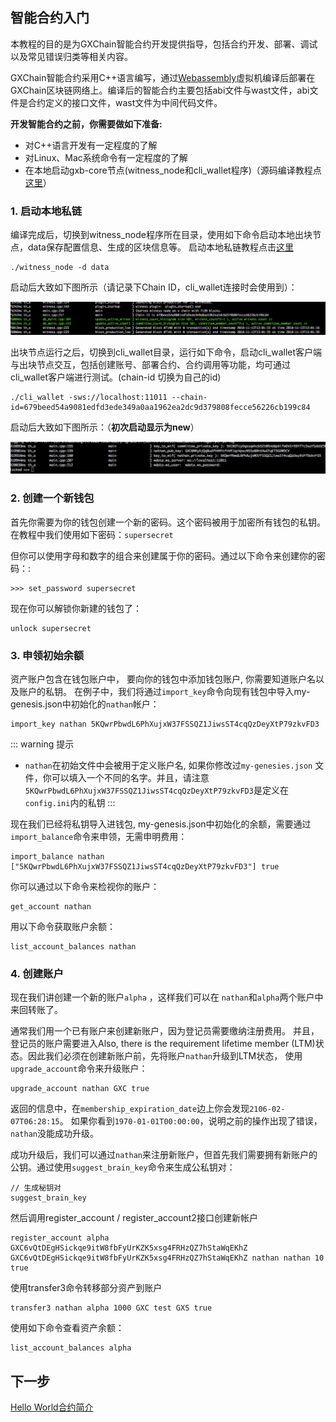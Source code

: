 ## 智能合约入门

本教程的目的是为GXChain智能合约开发提供指导，包括合约开发、部署、调试以及常见错误归类等相关内容。

GXChain智能合约采用C++语言编写，通过[Webassembly](https://webassembly.org/)虚拟机编译后部署在GXChain区块链网络上。编译后的智能合约主要包括abi文件与wast文件，abi文件是合约定义的接口文件，wast文件为中间代码文件。  

**开发智能合约之前，你需要做如下准备:**

- 对C++语言开发有一定程度的了解
- 对Linux、Mac系统命令有一定程度的了解
- 在本地启动gxb-core节点(witness_node和cli_wallet程序)（源码编译教程点[这里](https://github.com/gxchain/gxb-core)）


### 1. 启动本地私链

编译完成后，切换到witness_node程序所在目录，使用如下命令启动本地出块节点，data保存配置信息、生成的区块信息等。 启动本地私链教程点击[这里](../guide/private_chain.md )

```
./witness_node -d data
```

启动后大致如下图所示（请记录下Chain ID，cli_wallet连接时会使用到）：

![](./png/chain_id.jpg)

出块节点运行之后，切换到cli_wallet目录，运行如下命令，启动cli_wallet客户端与出块节点交互，包括创建账号、部署合约、合约调用等功能，均可通过cli_wallet客户端进行测试。(chain-id 切换为自己的id)

```
./cli_wallet -sws://localhost:11011 --chain-id=679beed54a9081edfd3ede349a0aa1962ea2dc9d379808fecce56226cb199c84
```

启动后大致如下图所示：（**初次启动显示为new**）

![](./png/cli_wallet.jpg)


### 2. 创建一个新钱包


首先你需要为你的钱包创建一个新的密码。这个密码被用于加密所有钱包的私钥。在教程中我们使用如下密码：`supersecret`

但你可以使用字母和数字的组合来创建属于你的密码。通过以下命令来创建你的密码：:

```
>>> set_password supersecret
```

现在你可以解锁你新建的钱包了：

```
unlock supersecret
```

### 3. 申领初始余额

资产账户包含在钱包账户中， 要向你的钱包中添加钱包账户, 你需要知道账户名以及账户的私钥。
在例子中，我们将通过`import_key`命令向现有钱包中导入my-genesis.json中初始化的`nathan`帐户：

```
import_key nathan 5KQwrPbwdL6PhXujxW37FSSQZ1JiwsST4cqQzDeyXtP79zkvFD3
```

::: warning 提示
* `nathan`在初始文件中会被用于定义账户名,  如果你修改过`my-genesies.json` 文件，你可以填入一个不同的名字。并且，请注意`5KQwrPbwdL6PhXujxW37FSSQZ1JiwsST4cqQzDeyXtP79zkvFD3`是定义在`config.ini`内的私钥
:::

现在我们已经将私钥导入进钱包, my-genesis.json中初始化的余额，需要通过`import_balance`命令来申领，无需申明费用：

```
import_balance nathan ["5KQwrPbwdL6PhXujxW37FSSQZ1JiwsST4cqQzDeyXtP79zkvFD3"] true
```

你可以通过以下命令来检视你的账户：

```
get_account nathan
```

用以下命令获取账户余额：

```
list_account_balances nathan
```

### 4. 创建账户

现在我们讲创建一个新的账户`alpha` ，这样我们可以在 `nathan`和`alpha`两个账户中来回转账了。

通常我们用一个已有账户来创建新账户，因为登记员需要缴纳注册费用。 并且，登记员的账户需要进入Also, there is the requirement  lifetime member \(LTM\)状态。因此我们必须在创建新账户前，先将账户`nathan`升级到LTM状态， 使用`upgrade_account`命令来升级账户：

```
upgrade_account nathan GXC true
```
返回的信息中，在`membership_expiration_date`边上你会发现`2106-02-07T06:28:15`。 如果你看到`1970-01-01T00:00:00`，说明之前的操作出现了错误，`nathan`没能成功升级。

成功升级后，我们可以通过`nathan`来注册新账户，但首先我们需要拥有新账户的公钥。通过使用`suggest_brain_key`命令来生成公私钥对：

```
// 生成秘钥对
suggest_brain_key
```

然后调用register\_account / register\_account2接口创建新帐户

```
register_account alpha GXC6vQtDEgHSickqe9itW8fbFyUrKZK5xsg4FRHzQZ7hStaWqEKhZ GXC6vQtDEgHSickqe9itW8fbFyUrKZK5xsg4FRHzQZ7hStaWqEKhZ nathan nathan 10 true
```

使用transfer3命令转移部分资产到账户

```
transfer3 nathan alpha 1000 GXC test GXS true
```

使用如下命令查看资产余额：

```
list_account_balances alpha
```

## 下一步
[Hello World合约简介](./tutorial_hello.html)
